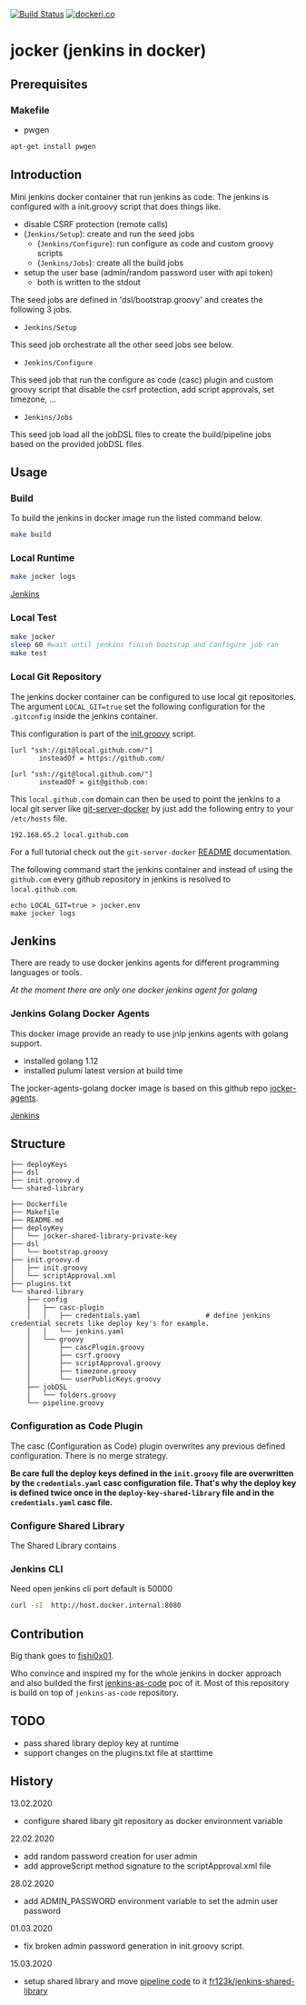 [![Build Status](https://travis-ci.com/fr123k/jocker.svg?branch=master)](https://travis-ci.com/fr123k/jocker)
[![dockeri.co](https://dockeri.co/image/fr123k/jocker)](https://hub.docker.com/r/fr123k/jocker)

# jocker (jenkins in docker)

## Prerequisites

### Makefile

* pwgen
```bash
apt-get install pwgen
```

## Introduction

Mini jenkins docker container that run jenkins as code. The jenkins is configured with
a init.groovy script that does things like.

* disable CSRF protection (remote calls)
* (`Jenkins/Setup`): create and run the seed jobs
    * (`Jenkins/Configure`): run configure as code and custom groovy scripts
    * (`Jenkins/Jobs`): create all the build jobs
* setup the user base (admin/random password user with api token)
    * both is written to the stdout

The seed jobs are defined in 'dsl/bootstrap.groovy' and creates the
following 3 jobs.

* `Jenkins/Setup`

This seed job orchestrate all the other seed jobs see below.

* `Jenkins/Configure`

This seed job that run the configure as code (casc) plugin and custom groovy script that
disable the csrf protection, add script approvals, set timezone, ...

* `Jenkins/Jobs`

This seed job load all the jobDSL files to create the build/pipeline jobs based on the provided jobDSL files.

## Usage

### Build

To build the jenkins in docker image run the listed command below.

```bash
make build
```

### Local Runtime

```bash
make jocker logs
```

[Jenkins](http://localhost:8080/)

### Local Test

```bash
make jocker
sleep 60 #wait until jenkins finish bootsrap and Configure job ran
make test
```

### Local Git Repository

The jenkins docker container can be configured to use local git repositories.
The argument `LOCAL_GIT=true` set the following configuration for the `.gitconfig` inside the jenkins container.

This configuration is part of the [init.groovy](jocker/../init.groovy.d/init.groovy) script.
```
[url "ssh://git@local.github.com/"]
       insteadOf = https://github.com/

[url "ssh://git@local.github.com/"]
       insteadOf = git@github.com:
```

This `local.github.com` domain can then be used to point the jenkins to a local git server like [git-server-docker](https://github.com/fr123k/git-server-docker) by just add the following entry
to your `/etc/hosts` file.

```
192.168.65.2 local.github.com
```

For a full tutorial check out the `git-server-docker` [README](https://github.com/fr123k/git-server-docker) documentation.

The following command start the jenkins container and instead of using the `github.com` every github repository
in jenkins is resolved to `local.github.com`.
```
echo LOCAL_GIT=true > jocker.env
make jocker logs
```

## Jenkins

There are ready to use docker jenkins agents for different programming languages or tools.

*At the moment there are only one docker jenkins agent for golang*

### Jenkins Golang Docker Agents

This docker image provide an ready to use jnlp jenkins agents with golang support.

* installed golang 1.12
* installed pulumi latest version at build time

The jocker-agents-golang docker image is based on this github repo [jocker-agents](https://github.com/fr123k/jocker-agents).

[Jenkins](http://localhost:8080/)

## Structure

```
├── deployKeys
├── dsl
├── init.groovy.d
└── shared-library
```
```
├── Dockerfile
├── Makefile
├── README.md
├── deployKey
│   └── jocker-shared-library-private-key
├── dsl
│   └── bootstrap.groovy
├── init.groovy.d
│   ├── init.groovy
│   └── scriptApproval.xml
├── plugins.txt
└── shared-library
    ├── config
    │   ├── casc-plugin
    │   │   ├── credentials.yaml                # define jenkins credential secrets like deploy key's for example.
    │   │   └── jenkins.yaml
    │   └── groovy
    │       ├── cascPlugin.groovy
    │       ├── csrf.groovy
    │       ├── scriptApproval.groovy
    │       ├── timezone.groovy
    │       └── userPublicKeys.groovy
    ├── jobDSL
    │   └── folders.groovy
    └── pipeline.groovy
```

### Configuration as Code Plugin

The casc (Configuration as Code) plugin overwrites any previous defined configuration. There is no merge strategy.

**Be care full the deploy keys defined in the `init.groovy` file are overwritten by the `credentials.yaml` casc configuration file. That's why the deploy key is defined twice once in the `deploy-key-shared-library` file and in the `credentials.yaml` casc file.**

### Configure Shared Library

The Shared Library contains

### Jenkins CLI

Need open jenkins cli port default is 50000
```bash
curl -sI  http://host.docker.internal:8080
```

## Contribution

Big thank goes to [fishi0x01](https://github.com/fishi0x01).

Who convince and inspired my for the whole jenkins in docker approach and also
builded the first [jenkins-as-code](https://github.com/devtail/jenkins-as-code) poc of it. Most of this repository is build on top of `jenkins-as-code` repository.

## TODO

* pass shared library deploy key at runtime
* support changes on the plugins.txt file at starttime

## History

13.02.2020
* configure shared libary git repository as docker environment variable

22.02.2020
* add random password creation for user admin
* add approveScript method signature to the scriptApproval.xml file

28.02.2020
* add ADMIN_PASSWORD environment variable to set the admin user password

01.03.2020
* fix broken admin password generation in init.groovy script.

15.03.2020
* setup shared library and move [pipeline code](https://github.com/fr123k/jenkins-shared-library/tree/master/src/org/jocker/setup)  to it [fr123k/jenkins-shared-library](https://github.com/fr123k/jenkins-shared-library)
